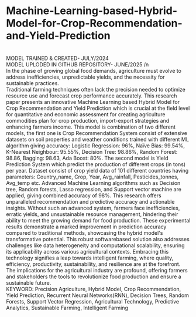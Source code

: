# Machine-Learning-based-Hybrid-Model-for-Crop-Recommendation-and-Yield-Prediction
<br>MODEL TRAINED & CREATED- JULY/2024
<br>MODEL UPLODED IN GITHUB REPOSITORY- JUNE/2025
/n
<br>In the phase of growing global food demands, agriculture must evolve to address inefficiencies, unpredictable yields, and the necessity for sustainable practices.
<br>Traditional farming techniques often lack the precision needed to optimize resource use and forecast crop performance accurately. This research paper presents an innovative Machine Learning based Hybrid Model for Crop Recommendation and Yield Prediction which is crucial at the field level for quantitative and economic assessment for creating agriculture commodities plan for crop production, import-export strategies and enhancing farmers income. This model is combination of two different models, the first one is Crop Recommendation System consist of extensive datasets on soil properties and weather conditions trained with different ML algorithm giving accuracy: Logistic Regression: 96%, Naïve Bias: 99.54%, K-Nearest Neighbour: 95.55%, Decision Tree: 98.86%, Random Forest: 98.86, Bagging: 98.63, Ada Boost: 80%. The second model is Yield Prediction System which predict the production of different crops (in tons) per year. Dataset consist of crop yield data of 101 different countries having parameters: Country_name, Crop, Year, Avg_rainfall, Pesticides_tonnes, Avg_temp etc. Advanced Machine Learning algorithms such as Decision tree, Random forests, Lasso regression, and Support vector machine are applied, giving combined accuracy of 98%. This research offers unparalleled recommendation and predictive accuracy and actionable insights. Without such an advanced system, farmers face inefficiencies, erratic yields, and unsustainable resource management, hindering their ability to meet the growing demand for food production. These experimental results demonstrate a marked improvement in prediction accuracy compared to traditional methods, showcasing the hybrid model's transformative potential. This robust softwarebased solution also addresses challenges like data heterogeneity and computational scalability, ensuring its applicability across various agricultural contexts. Embracing this technology signifies a leap towards intelligent farming, where quality, efficiency, productivity, sustainability, and resilience are at the forefront. The implications for the agricultural industry are profound, offering farmers and stakeholders the tools to revolutionize food production and ensure a sustainable future. 
<br> KEYWORD: Precision Agriculture, Hybrid Model, Crop Recommendation, Yield Prediction, Recurrent Neural Networks(RNN), Decision Trees, Random Forests, Support Vector Regression, Agricultural Technology, Predictive Analytics, Sustainable Farming, Intelligent Farming
